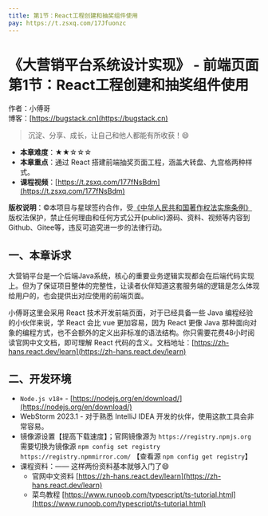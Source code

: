 ```yaml
---
title: 第1节：React工程创建和抽奖组件使用
pay: https://t.zsxq.com/17Jfuonzc
---
```


# 《大营销平台系统设计实现》 - 前端页面 第1节：React工程创建和抽奖组件使用

作者：小傅哥
<br/>博客：[https://bugstack.cn](https://bugstack.cn)

>沉淀、分享、成长，让自己和他人都能有所收获！😄

- **本章难度**：★★☆☆☆
- **本章重点**：通过 React 搭建前端抽奖页面工程，涵盖大转盘、九宫格两种样式。
- **课程视频**：[https://t.zsxq.com/177fNsBdm](https://t.zsxq.com/177fNsBdm)

**版权说明**：©本项目与星球签约合作，受[《中华人民共和国著作权法实施条例》](http://www.gov.cn/zhengce/2020-12/26/content_5573623.htm) 版权法保护，禁止任何理由和任何方式公开(public)源码、资料、视频等内容到Github、Gitee等，违反可追究进一步的法律行动。

## 一、本章诉求

大营销平台是一个后端Java系统，核心的重要业务逻辑实现都会在后端代码实现上。但为了保证项目整体的完整性，让读者伙伴知道这套服务端的逻辑是怎么体现给用户的，也会提供出对应使用的前端页面。

小傅哥这里会采用 React 技术开发前端页面，对于已经具备一些 Java 编程经验的小伙伴来说，学 React 会比 vue 更加容易，因为 React 更像 Java 那种面向对象的编程方式，也不会额外的定义出非标准的语法结构。你只需要花费48小时阅读官网中文文档，即可理解 React 代码的含义。文档地址：[https://zh-hans.react.dev/learn](https://zh-hans.react.dev/learn)

## 二、开发环境

- `Node.js v18+` - [https://nodejs.org/en/download/](https://nodejs.org/en/download/)
- WebStorm 2023.1 - 对于熟悉 IntelliJ IDEA 开发的伙伴，使用这款工具会非常容易。
- 镜像源设置【提高下载速度】；官网镜像源为 `https://registry.npmjs.org` 需要切换为镜像源 `npm config set registry https://registry.npmmirror.com/` 【查看源 `npm config get registry`】
- 课程资料：—— 这样两份资料基本就够入门了😄
  - 官网中文资料 [https://zh-hans.react.dev/learn](https://zh-hans.react.dev/learn)
  - 菜鸟教程 [https://www.runoob.com/typescript/ts-tutorial.html](https://www.runoob.com/typescript/ts-tutorial.html)